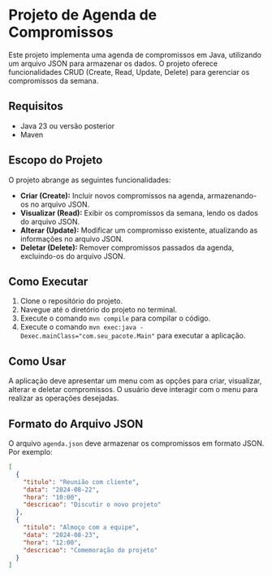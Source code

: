 # Projeto de Agenda de Compromissos

Este projeto implementa uma agenda de compromissos em Java, utilizando um arquivo JSON para armazenar os dados. O projeto oferece funcionalidades CRUD (Create, Read, Update, Delete) para gerenciar os compromissos da semana.

## Requisitos

*   Java 23 ou versão posterior
*   Maven

## Escopo do Projeto

O projeto abrange as seguintes funcionalidades:

*   **Criar (Create):** Incluir novos compromissos na agenda, armazenando-os no arquivo JSON.
*   **Visualizar (Read):** Exibir os compromissos da semana, lendo os dados do arquivo JSON.
*   **Alterar (Update):** Modificar um compromisso existente, atualizando as informações no arquivo JSON.
*   **Deletar (Delete):** Remover compromissos passados da agenda, excluindo-os do arquivo JSON.

## Como Executar

1.  Clone o repositório do projeto.
2.  Navegue até o diretório do projeto no terminal.
3.  Execute o comando `mvn compile` para compilar o código.
4.  Execute o comando `mvn exec:java -Dexec.mainClass="com.seu_pacote.Main"` para executar a aplicação.

## Como Usar

A aplicação deve apresentar um menu com as opções para criar, visualizar, alterar e deletar compromissos. O usuário deve interagir com o menu para realizar as operações desejadas.

## Formato do Arquivo JSON

O arquivo `agenda.json` deve armazenar os compromissos em formato JSON. Por exemplo:

```json
[
  {
    "titulo": "Reunião com cliente",
    "data": "2024-08-22",
    "hora": "10:00",
    "descricao": "Discutir o novo projeto"
  },
  {
    "titulo": "Almoço com a equipe",
    "data": "2024-08-23",
    "hora": "12:00",
    "descricao": "Comemoração do projeto"
  }
]